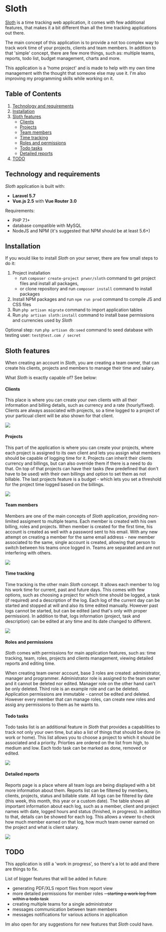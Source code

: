 
# Sloth

[Sloth](https://sloth.semicket.com) is a time tracking web application, it comes with few additional features, that makes it a bit different than all the time tracking applications out there.

The main concept of this application is to provide a not too complex way to track work time of your projects, clients and team members.
In addition to that 'simple' concept, there are few more things, such as:  multiple teams, reports, todo list, budget management, charts and more. 

This application is a 'home project' and is made to help with my own time management with the thought that someone else may use it. I'm also improving my programming skills while working on it.
## Table of Contents

1. [Technology and requirements](#technology-and-requirements)
2. [Installation](#installation)
3. [Sloth features](#sloth-features)
    - [Clients](#clients)
    - [Projects](#projects)
    - [Team members](#team-members)
    - [Time tracking](#time-tracking)
    - [Roles and permissions](#roles-and-permissions)
    - [Todo tasks](#todo-tasks)
    - [Detailed reports](#detailed-reports)
4. [TODO](#todo)

## Technology and requirements

_Sloth_ application is built with:
- **Laravel 5.7**
- **Vue.js 2.5** with **Vue Router 3.0**
    
Requirements:
- PHP 7.1+
- database compatible with MySQL
- NodeJS and NPM (it's suggested that NPM should be at least 5.6+)

## Installation

If you would like to install _Sloth_ on your server, there are few small steps to do it:
1. Project installation
    * run `composer create-project prwnr/sloth` command to get project files and install all packages,
    * or clone repository and run `composer install` command to install packages
2. Install NPM packages and run `npm run prod` command to compile JS and CSS files
3. Run `php artisan migrate` command to import application tables
4. Run `php artisan sloth:install` command to install base permissions and currencies used by _Sloth_

Optional step: run `php artisan db:seed` command to seed database with testing user: `test@test.com / secret`

## Sloth features

When creating an account in _Sloth_, you are creating a team owner, that can create his
clients, projects and members to manage their time and salary. 

What _Sloth_ is exactly capable of? See below:

#### Clients

This place is where you can create your own clients with all their information and billing details,
such as currency and a rate (hourly/fixed). Clients are always associated with projects, so a time logged
to a project of your particual client will be also shown for that client. 

<img src="https://semicket.com/storage/app/media/sloth/client.png">

#### Projects

This part of the application is where you can create your projects, where each project is assigned to its own client and 
lets you assign what members should be capable of logging time for it.
Projects can inherit their clients currency and billings, but can also override them if there is a need to do that. 
On top of that projects can have their tasks (few predefined that don't have to be used) with their own billings and option to set them
as not billable. The last projects feature is a budget - which lets you set a threshold for the project time logged based on the billings.

<img src="https://semicket.com/storage/app/media/sloth/project.png"> 

#### Team members

Members are one of the main concepts of _Sloth_ application, providing non-limited assigment to multiple teams.
Each member is created with his own billing, roles and projects. When member is created for the first time,
his account is created as well with a password sent to his email. With any new attempt on creating a member 
for the same email address - new member associated to the same, single account is created, allowing that person
to switch between his teams once logged in. Teams are separated and are not interfering with others.

<img src="https://semicket.com/storage/app/media/sloth/member.png"> 

#### Time tracking

Time tracking is the other main _Sloth_ concept. It allows each member to log his work time for current, past and future days.
This comes with few options, such as choosing a project for which time should be logged, a task (if required) and a description of the log. 
Each log of the current day can be started and stopped at will and also its time edited manually. However past logs cannot be started, but can be edited (and that's only with proper permission).
In addition to that, logs information (project, task and description) can be edited at any time and its date changed to different.  

<img src="https://semicket.com/storage/app/media/sloth/tracker.png"> 

#### Roles and permissions

_Sloth_ comes with permissions for main application features, such as: time tracking, team, roles, projects and clients management, viewing detailed reports and editing time.

When creating team owner account, base 3 roles are created: administrator, manager and programmer. 
Administrator role is assigned to the team owner and it cannot be deleted nor edited. Manager role on the other hand
can't be only deleted. Third role is an example role and can be deleted. 
Application permissions are immutable - cannot be edited and deleted. 
However every member that can manage roles, can create new roles and assig any permissions to them as he wants to.

#### Todo tasks

Todo tasks list is an additional feature in _Sloth_ that provides a capabilities to track not only your own time, but also 
a list of things that should be done (in work or home). This list allows you to choose a project to which it should be associated
and a priority. Priorties are ordered on the list from high, to medium and low. Each todo task can be marked as done, removed or edited.

<img src="https://semicket.com/storage/app/media/sloth/todo.png"> 

#### Detailed reports

Reports page is a place where all team logs are being displayed with a bit more information about them.
Reports list can be filtered by members, clients, projects, status and billable state. All logs can be filtered by date (this week, this month, this year or a custom date).
The table shows all important information about each log, such as a member, client and project names with date, logged hours and status (finished, in progress). In addition to that, 
details can be showed for each log. This allows a viewer to check how much member earned on that log, how much team owner earned on the project and what is client salary.

<img src="https://semicket.com/storage/app/media/sloth/reports.png"> 

## TODO

This application is still a 'work in progress', so there's a lot to add and there are things to fix.

List of bigger features that will be added in future: 

- generating PDF/XLS report files from report view
- more detailed permissions for member roles
~~- starting a work log from within a todo task~~
- creating multiple teams for a single administrator
- messages communication between team members
- messages notifications for various actions in application

Im also open for any suggestions for new features that _Sloth_ could have.
